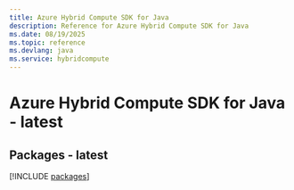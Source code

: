 ```yaml
---
title: Azure Hybrid Compute SDK for Java
description: Reference for Azure Hybrid Compute SDK for Java
ms.date: 08/19/2025
ms.topic: reference
ms.devlang: java
ms.service: hybridcompute
---
```

# Azure Hybrid Compute SDK for Java - latest
## Packages - latest
[!INCLUDE [packages](hybrid-compute-index.md)]
